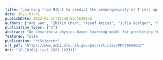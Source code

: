```yaml
---
title: "Learning from HIV-1 to predict the immunogenicity of T cell epitopes in SARS-COV-2"
date: 2021-03-01
publishDate: 2022-05-31T17:48:50.164523Z
authors: ["Ang Gao", "Zhilin Chen", "Assaf Amitai", "Julia Doelger", "Vamsee Mallajosyula", "Emily Sundquist", "Florencia Pereyra Segal", "Mary Carrington", "Mark M. Davis", "Hendrik Streeck", "Arup K. Chakraborty", "Boris Julg"]
publication_types: ["2"]
abstract: "We describe a physics-based learning model for predicting the immunogenicity of Cytotoxic-T-Lymphocyte (CTL) epitopes derived from diverse pathogens including SARS-CoV-2. The model was trained and optimized on the relative immunodominance of CTL epitopes in Human Immunodeficiency Virus infection. Its accuracy was tested against experimental data from COVID-19 patients. Our model predicts that only some SARS-CoV-2 epitopes predicted to bind to HLA molecules are immunogenic. The immunogenic CTL epitopes across all SARS-CoV-2 proteins are predicted to provide broad population coverage, but those from the SARS-CoV-2 spike protein alone are unlikely to do so. Our model also predicts that several immunogenic SARS-CoV-2 CTL epitopes are identical to seasonal coronaviruses circulating in the population and such cross-reactive CD8+ T cells can indeed be detected in prepandemic blood donors, suggesting that some level of CTL immunity against COVID-19 may be present in some individuals prior to SARS-CoV-2 infection."
featured: false
publication: "*iScience*"
url_pdf: "https://www.ncbi.nlm.nih.gov/pmc/articles/PMC7956900/"
doi: "10.1016/j.isci.2021.102311"
---
```


